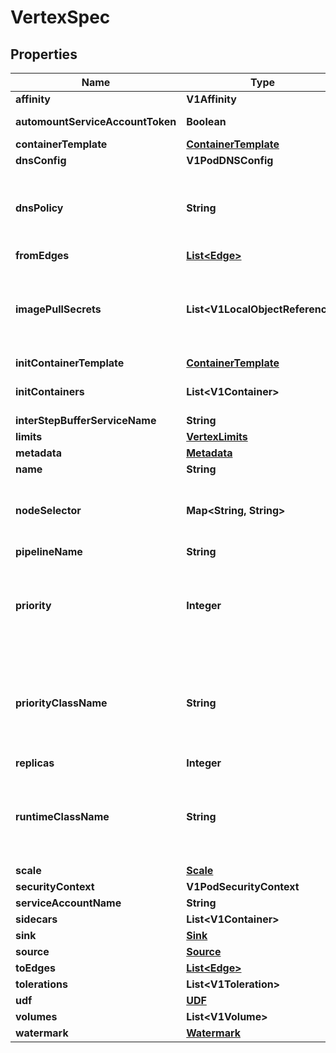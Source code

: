 

# VertexSpec


## Properties

Name | Type | Description | Notes
------------ | ------------- | ------------- | -------------
**affinity** | **V1Affinity** |  |  [optional]
**automountServiceAccountToken** | **Boolean** | AutomountServiceAccountToken indicates whether a service account token should be automatically mounted. |  [optional]
**containerTemplate** | [**ContainerTemplate**](ContainerTemplate.md) |  |  [optional]
**dnsConfig** | **V1PodDNSConfig** |  |  [optional]
**dnsPolicy** | **String** | Set DNS policy for the pod. Defaults to \&quot;ClusterFirst\&quot;. Valid values are &#39;ClusterFirstWithHostNet&#39;, &#39;ClusterFirst&#39;, &#39;Default&#39; or &#39;None&#39;. DNS parameters given in DNSConfig will be merged with the policy selected with DNSPolicy. To have DNS options set along with hostNetwork, you have to specify DNS policy explicitly to &#39;ClusterFirstWithHostNet&#39;. |  [optional]
**fromEdges** | [**List&lt;Edge&gt;**](Edge.md) |  |  [optional]
**imagePullSecrets** | **List&lt;V1LocalObjectReference&gt;** | ImagePullSecrets is an optional list of references to secrets in the same namespace to use for pulling any of the images used by this PodSpec. If specified, these secrets will be passed to individual puller implementations for them to use. For example, in the case of docker, only DockerConfig type secrets are honored. More info: https://kubernetes.io/docs/concepts/containers/images#specifying-imagepullsecrets-on-a-pod |  [optional]
**initContainerTemplate** | [**ContainerTemplate**](ContainerTemplate.md) |  |  [optional]
**initContainers** | **List&lt;V1Container&gt;** | List of init containers belonging to the pod. More info: https://kubernetes.io/docs/concepts/workloads/pods/init-containers/ |  [optional]
**interStepBufferServiceName** | **String** |  |  [optional]
**limits** | [**VertexLimits**](VertexLimits.md) |  |  [optional]
**metadata** | [**Metadata**](Metadata.md) |  |  [optional]
**name** | **String** |  | 
**nodeSelector** | **Map&lt;String, String&gt;** | NodeSelector is a selector which must be true for the pod to fit on a node. Selector which must match a node&#39;s labels for the pod to be scheduled on that node. More info: https://kubernetes.io/docs/concepts/configuration/assign-pod-node/ |  [optional]
**pipelineName** | **String** |  | 
**priority** | **Integer** | The priority value. Various system components use this field to find the priority of the Redis pod. When Priority Admission Controller is enabled, it prevents users from setting this field. The admission controller populates this field from PriorityClassName. The higher the value, the higher the priority. More info: https://kubernetes.io/docs/concepts/configuration/pod-priority-preemption/ |  [optional]
**priorityClassName** | **String** | If specified, indicates the Redis pod&#39;s priority. \&quot;system-node-critical\&quot; and \&quot;system-cluster-critical\&quot; are two special keywords which indicate the highest priorities with the former being the highest priority. Any other name must be defined by creating a PriorityClass object with that name. If not specified, the pod priority will be default or zero if there is no default. More info: https://kubernetes.io/docs/concepts/configuration/pod-priority-preemption/ |  [optional]
**replicas** | **Integer** |  |  [optional]
**runtimeClassName** | **String** | RuntimeClassName refers to a RuntimeClass object in the node.k8s.io group, which should be used to run this pod.  If no RuntimeClass resource matches the named class, the pod will not be run. If unset or empty, the \&quot;legacy\&quot; RuntimeClass will be used, which is an implicit class with an empty definition that uses the default runtime handler. More info: https://git.k8s.io/enhancements/keps/sig-node/585-runtime-class |  [optional]
**scale** | [**Scale**](Scale.md) |  |  [optional]
**securityContext** | **V1PodSecurityContext** |  |  [optional]
**serviceAccountName** | **String** | ServiceAccountName applied to the pod |  [optional]
**sidecars** | **List&lt;V1Container&gt;** | List of sidecar containers belonging to the pod. |  [optional]
**sink** | [**Sink**](Sink.md) |  |  [optional]
**source** | [**Source**](Source.md) |  |  [optional]
**toEdges** | [**List&lt;Edge&gt;**](Edge.md) |  |  [optional]
**tolerations** | **List&lt;V1Toleration&gt;** | If specified, the pod&#39;s tolerations. |  [optional]
**udf** | [**UDF**](UDF.md) |  |  [optional]
**volumes** | **List&lt;V1Volume&gt;** |  |  [optional]
**watermark** | [**Watermark**](Watermark.md) |  |  [optional]



